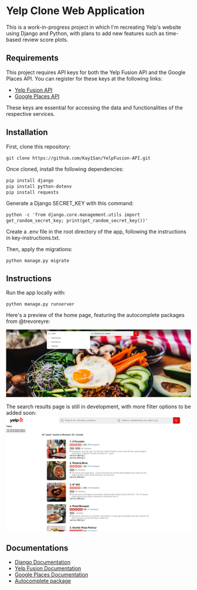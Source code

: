# Yelp Clone Web Application

This is a work-in-progress project in which I'm recreating Yelp's website using Django and Python, with plans to add new features such as time-based review score plots.

## Requirements

This project requires API keys for both the Yelp Fusion API and the Google Places API. You can register for these keys at the following links:

* [Yelp Fusion API](https://docs.developer.yelp.com/docs/fusion-authentication)
* [Google Places API](https://developers.google.com/maps/documentation/places/web-service/get-api-key)

These keys are essential for accessing the data and functionalities of the respective services.

## Installation

First, clone this repository:
```
git clone https://github.com/Kay1San/YelpFusion-API.git
``` 

Once cloned, install the following dependencies:

``` 
pip install django
pip install python-dotenv
pip install requests
``` 

Generate a Django SECRET_KEY with this command:
```
python -c 'from django.core.management.utils import get_random_secret_key; print(get_random_secret_key())'
``` 

Create a .env file in the root directory of the app, following the instructions in key-instructions.txt.

Then, apply the migrations:

```
python manage.py migrate
```

## Instructions

Run the app locally with:
```
python manage.py runserver
```

Here's a preview of the home page, featuring the autocomplete packages from @trevoreyre:

![home page](./catalog/static/home-page.png)

The search results page is still in development, with more filter options to be added soon:
![results page](./catalog/static/search-results.png)

## Documentations

* [Django Documentation](https://docs.djangoproject.com/en/5.0/)
* [Yelp Fusion Documentation](https://docs.developer.yelp.com/docs/fusion-intro)
* [Google Places Documentation](https://developers.google.com/maps/documentation/places/web-service/overview)
* [Autocomplete package](https://autocomplete.trevoreyre.com/#/)



